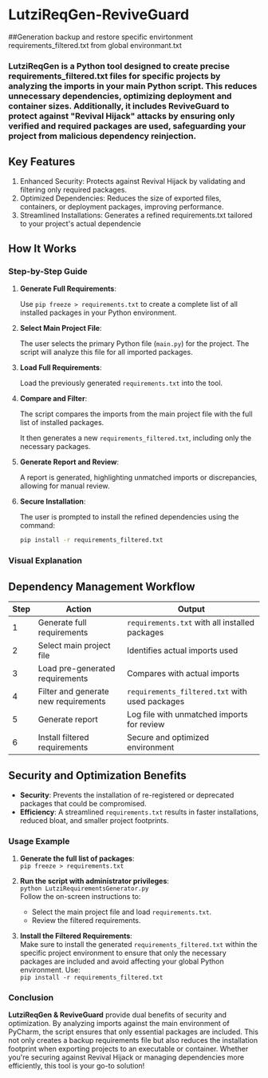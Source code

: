 # LutziReqGen-ReviveGuard

##Generation backup and restore specific envirtonment requirements_filtered.txt from global environmant.txt

### LutziReqGen is a Python tool designed to create precise requirements_filtered.txt files for specific projects by analyzing the imports in your main Python script. This reduces unnecessary dependencies, optimizing deployment and container sizes. Additionally, it includes ReviveGuard to protect against "Revival Hijack" attacks by ensuring only verified and required packages are used, safeguarding your project from malicious dependency reinjection.

## Key Features
1. Enhanced Security: Protects against Revival Hijack by validating and filtering only required packages.
2. Optimized Dependencies: Reduces the size of exported files, containers, or deployment packages, improving performance.
3. Streamlined Installations: Generates a refined requirements.txt tailored to your project's actual dependencie

## How It Works

### Step-by-Step Guide

1. **Generate Full Requirements**:

   Use `pip freeze > requirements.txt` to create a complete list of all installed packages in your Python environment.

2. **Select Main Project File**:

   The user selects the primary Python file (`main.py`) for the project. The script will analyze this file for all imported packages.

3. **Load Full Requirements**:

   Load the previously generated `requirements.txt` into the tool.

4. **Compare and Filter**:

   The script compares the imports from the main project file with the full list of installed packages.

   It then generates a new `requirements_filtered.txt`, including only the necessary packages.

5. **Generate Report and Review**:

   A report is generated, highlighting unmatched imports or discrepancies, allowing for manual review.

6. **Secure Installation**:

   The user is prompted to install the refined dependencies using the command:

   ```bash
   pip install -r requirements_filtered.txt

### Visual Explanation

## Dependency Management Workflow


| **Step** | **Action**                           | **Output**                                        |
|----------|--------------------------------------|---------------------------------------------------|
| 1        | Generate full requirements           | `requirements.txt` with all installed packages    |
| 2        | Select main project file             | Identifies actual imports used                    |
| 3        | Load pre-generated requirements      | Compares with actual imports                      |
| 4        | Filter and generate new requirements | `requirements_filtered.txt` with used packages    |
| 5        | Generate report                      | Log file with unmatched imports for review        |
| 6        | Install filtered requirements        | Secure and optimized environment                  |



## Security and Optimization Benefits
* **Security**: Prevents the installation of re-registered or deprecated packages that could be compromised.
* **Efficiency**: A streamlined `requirements.txt` results in faster installations, reduced bloat, and smaller project footprints.

### Usage Example

1. **Generate the full list of packages**:  
   `pip freeze > requirements.txt`

2. **Run the script with administrator privileges**:  
   `python LutziRequirementsGenerator.py`  
   Follow the on-screen instructions to:  
   - Select the main project file and load `requirements.txt`.  
   - Review the filtered requirements.

3. **Install the Filtered Requirements**:  
   Make sure to install the generated `requirements_filtered.txt` within the specific project environment to ensure that only the necessary packages are included and avoid affecting your global Python environment. Use:  
   `pip install -r requirements_filtered.txt`

### Conclusion

**LutziReqGen & ReviveGuard** provide dual benefits of security and optimization. By analyzing imports against the main environment of PyCharm, the script ensures that only essential packages are included. This not only creates a backup requirements file but also reduces the installation footprint when exporting projects to an executable or container. Whether you're securing against Revival Hijack or managing dependencies more efficiently, this tool is your go-to solution!
